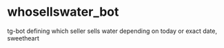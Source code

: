 # whosellswater_bot
tg-bot defining which seller sells water depending on today or exact date, sweetheart
  